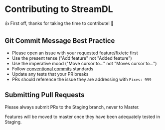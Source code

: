 # Contributing to StreamDL

:+1: First off, thanks for taking the time to contribute! :tada:

## Git Commit Message Best Practice

- Please open an issue with your requested feature/fix/etc first
- Use the present tense ("Add feature" not "Added feature")
- Use the imperative mood ("Move cursor to..." not "Moves cursor to...")
- Follow [conventional commits](https://www.conventionalcommits.org/en/v1.0.0/) standards
- Update any tests that your PR breaks
- PRs should reference the issue they are addressing with `Fixes: 999`

## Submitting Pull Requests

Please always submit PRs to the Staging branch, never to Master.

Features will be moved to master once they have been adequately tested in Staging.
